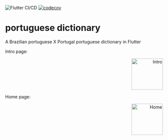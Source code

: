 ![Flutter CI/CD](https://github.com/edsondiasalves/flutter-portuguese-dictionary/workflows/Flutter%20CI/CD/badge.svg?branch=master)
[![codecov](https://codecov.io/gh/edsondiasalves/flutter-portuguese-dictionary/branch/master/graph/badge.svg)](https://codecov.io/gh/edsondiasalves/flutter-portuguese-dictionary)

# portuguese dictionary

A Brazilian portuguese X Portugal portuguese dictionary in Flutter

Intro page:
<p align="right">
<img src="https://user-images.githubusercontent.com/13770341/89470623-224ef700-d774-11ea-9881-6d4c1c7ef38d.png" width="100" alt="Intro">
</p>

Home page:
<p align="right">
<img src="https://user-images.githubusercontent.com/13770341/89470634-2b3fc880-d774-11ea-9c34-1b0a8d199ef8.png" width="100" alt="Home">
</p>